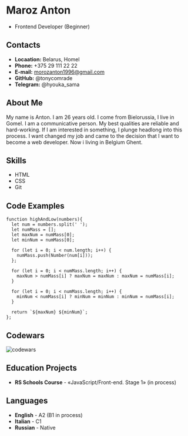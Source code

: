 # Maroz Anton
- Frontend Developer (Beginner)

## Contacts
- **Locaation:** Belarus, Homel
- **Phone:** +375 29 111 22 22
- **E-mail:** <morozanton1996@gmail.com>
- **GitHub:** @tonycomrade
- **Telegram:** @hyouka_sama

## About Me
My name is Anton. I am 26 years old. I come from Bielorussia, I live in Gomel. I am a communicative person. My best qualities are reliable and hard-working. If I am interested in something, I plunge headlong into this process. I want changed my job and came to the decision that I want to become a web developer. Now i living in Belgium Ghent.

## Skills
- HTML
- CSS
- Git
   
## Code Examples
```
function highAndLow(numbers){
  let num = numbers.split(' ');
  let numMass = []; 
  let maxNum = numMass[0];
  let minNum = numMass[0];
  
  for (let i = 0; i < num.length; i++) {
    numMass.push(Number(num[i]));
  };
  
  for (let i = 0; i < numMass.length; i++) {
    maxNum > numMass[i] ? maxNum = maxNum : maxNum = numMass[i];
  } 
  
  for (let i = 0; i < numMass.length; i++) {
    minNum < numMass[i] ? minNum = minNum : minNum = numMass[i];
  } 
  
  return `${maxNum} ${minNum}`;
};
```

## Codewars
![codewars](https://www.codewars.com/users/tonycomrade/badges/large)

## Education Projects
- **RS Schools Course** - «JavaScript/Front-end. Stage 1» (in process)
  
## Languages
- **English** - A2 (B1 in process)
- **Italian** - C1
- **Russian** - Native 
